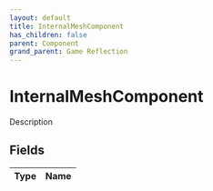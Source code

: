 ```yaml
---
layout: default
title: InternalMeshComponent
has_children: false
parent: Component
grand_parent: Game Reflection
---
```

# InternalMeshComponent
Description 

## Fields

| Type | Name |
|:----------|:--------------|

